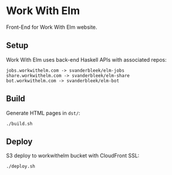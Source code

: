 # Work With Elm

Front-End for Work With Elm website.

## Setup

Work With Elm uses back-end Haskell APIs with associated repos:

```
jobs.workwithelm.com -> svanderbleek/elm-jobs
share.workwithelm.com -> svanderbleek/elm-share
bot.workwithelm.com -> svanderbleek/elm-bot
```

## Build

Generate HTML pages in `dst/`:

```
./build.sh
```

## Deploy

S3 deploy to workwithelm bucket with CloudFront SSL:

```
./deploy.sh
```
